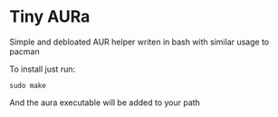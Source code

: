 # Tiny AURa

Simple and debloated AUR helper writen in 
bash with similar usage to pacman

To install just run:
```
sudo make
```
And the aura executable will be added to your path
